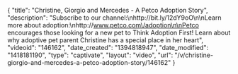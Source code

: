 {
    "title": "Christine, Giorgio and Mercedes - A Petco Adoption Story",
    "description": "Subscribe to our channel:\nhttp:\/\/bit.ly\/12dY9oO\n\nLearn more about adoption:\nhttp:\/\/www.petco.com\/adoption\n\nPetco encourages those looking for a new pet to Think Adoption First! Learn about why adoptive pet parent Christine has a special place in her heart",
    "videoid": "146162",
    "date_created": "1394818947",
    "date_modified": "1418181190",
    "type": "captivate",
    "layout": "video",
    "url": "\/v\/christine-giorgio-and-mercedes-a-petco-adoption-story\/146162"
}